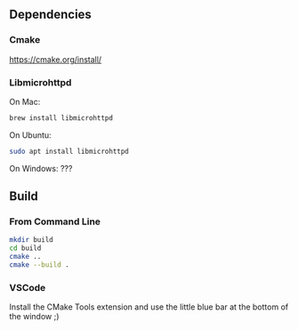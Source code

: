 ## Dependencies

### Cmake
https://cmake.org/install/

### Libmicrohttpd

On Mac:
```bash
brew install libmicrohttpd
```

On Ubuntu:
```bash
sudo apt install libmicrohttpd
```

On Windows:
???

## Build

### From Command Line

```bash
mkdir build
cd build
cmake ..
cmake --build .
```

### VSCode

Install the CMake Tools extension and use the little blue bar at the bottom of the window ;)
